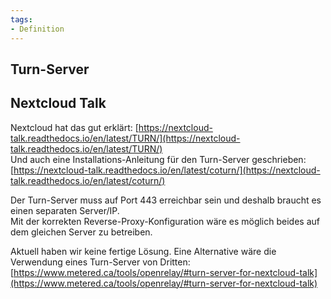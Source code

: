 ```yaml
---
tags:
- Definition
---
```


## Turn-Server

## Nextcloud Talk

Nextcloud hat das gut erklärt: [https://nextcloud-talk.readthedocs.io/en/latest/TURN/](https://nextcloud-talk.readthedocs.io/en/latest/TURN/)  
Und auch eine Installations-Anleitung für den Turn-Server geschrieben: [https://nextcloud-talk.readthedocs.io/en/latest/coturn/](https://nextcloud-talk.readthedocs.io/en/latest/coturn/)  

Der Turn-Server muss auf Port 443 erreichbar sein und deshalb braucht es einen separaten Server/IP.  
Mit der korrekten Reverse-Proxy-Konfiguration wäre es möglich beides auf dem gleichen Server zu betreiben.

Aktuell haben wir keine fertige Lösung. Eine Alternative wäre die Verwendung eines Turn-Server von Dritten: [https://www.metered.ca/tools/openrelay/#turn-server-for-nextcloud-talk](https://www.metered.ca/tools/openrelay/#turn-server-for-nextcloud-talk)